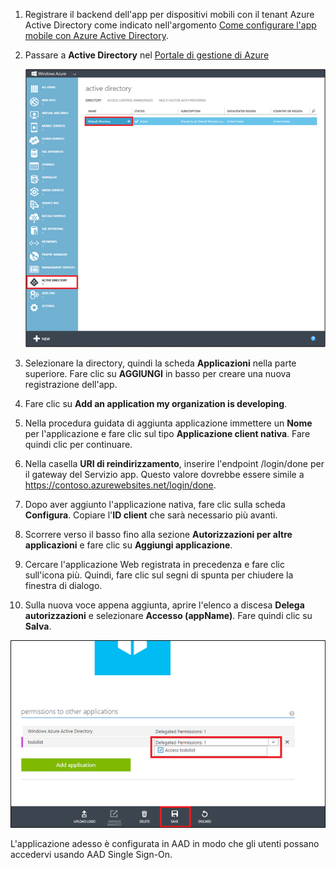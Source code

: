 1. Registrare il backend dell'app per dispositivi mobili con il tenant Azure Active Directory come indicato nell'argomento [Come configurare l'app mobile con Azure Active Directory].

2. Passare a **Active Directory** nel [Portale di gestione di Azure]

   ![](./media/app-service-mobile-adal-register-app/app-service-navigate-aad.png)

3. Selezionare la directory, quindi la scheda **Applicazioni** nella parte superiore. Fare clic su **AGGIUNGI** in basso per creare una nuova registrazione dell'app. 

4. Fare clic su **Add an application my organization is developing**.

5. Nella procedura guidata di aggiunta applicazione immettere un **Nome** per l'applicazione e fare clic sul tipo **Applicazione client nativa**. Fare quindi clic per continuare.

6. Nella casella **URI di reindirizzamento**, inserire l'endpoint /login/done per il gateway del Servizio app. Questo valore dovrebbe essere simile a https://contoso.azurewebsites.net/login/done.

7. Dopo aver aggiunto l'applicazione nativa, fare clic sulla scheda **Configura**. Copiare l'**ID client** che sarà necessario più avanti.

8. Scorrere verso il basso fino alla sezione **Autorizzazioni per altre applicazioni** e fare clic su **Aggiungi applicazione**.

9. Cercare l'applicazione Web registrata in precedenza e fare clic sull'icona più. Quindi, fare clic sul segni di spunta per chiudere la finestra di dialogo.

10. Sulla nuova voce appena aggiunta, aprire l'elenco a discesa **Delega autorizzazioni** e selezionare **Accesso (appName)**. Fare quindi clic su **Salva**.

   ![](./media/app-service-mobile-adal-register-app/aad-native-client-add-permissions.png)

L'applicazione adesso è configurata in AAD in modo che gli utenti possano accedervi usando AAD Single Sign-On.

[Portale di gestione di Azure]: https://manage.windowsazure.com/
[Come configurare l'app mobile con Azure Active Directory]: ../articles/app-service-how-to-configure-active-directory-authentication-preview.md

<!---HONumber=July15_HO4-->